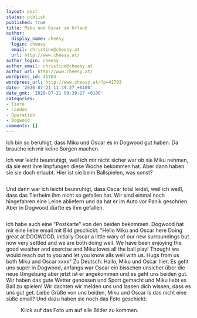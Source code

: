 ```yaml
---
layout: post
status: publish
published: true
title: Miku und Oscar im Urlaub
author:
  display_name: cheesy
  login: cheesy
  email: christine@cheesy.at
  url: http://www.cheesy.at/
author_login: cheesy
author_email: christine@cheesy.at
author_url: http://www.cheesy.at/
wordpress_id: 41703
wordpress_url: http://www.cheesy.at/?p=41703
date: '2020-07-21 11:39:27 +0100'
date_gmt: '2020-07-21 09:39:27 +0100'
categories:
- Tiere
- London
- Operation
- Dogwood
comments: []
---
```

<!-- wp:paragraph -->
Ich bin so beruhigt, dass Miku und Oscar es in Dogwood gut haben. Da brauche ich mir keine Sorgen machen.
<!-- /wp:paragraph -->
<!-- wp:paragraph -->
Ich war leicht beunruhigt, weil ich mir nicht sicher war ob sie Miku nehmen, da sie erst ihre Impfungen diese Woche bekommen hat. Aber dann haben sie sie doch erlaubt. Hier ist sie beim Ballspielen, was sonst?
<!-- /wp:paragraph -->
<!-- wp:image {"id":41695} -->
<figure class="wp-block-image"><img src="{% link _fotos/leben-in-belfast/2020-2/miku-und-oscar-im-urlaub/Miku-und-Oscar-2.jpg %}" alt="" class="wp-image-41695"></figure>
<!-- /wp:image -->
<!-- wp:paragraph -->
Und dann war ich leicht beunruhigt, dass Oscar total leidet, weil ich weiß, dass das Tierheim ihm nicht so gefallen hat. Wir sind einmal noch hingefahren eine Leine abliefern und da hat er im Auto vor Panik geschrien. Aber in Dogwood dürfte es ihm gefallen.
<!-- /wp:paragraph -->
<!-- wp:image {"id":41699} -->
<figure class="wp-block-image"><img src="{% link _fotos/leben-in-belfast/2020-2/miku-und-oscar-im-urlaub/Miku-und-Oscar-6.jpg %}" alt="" class="wp-image-41699"></figure>
<!-- /wp:image -->
<!-- wp:paragraph -->
Ich habe auch eine "Postkarte" von den beiden bekommen. Dogwood hat mir eine liebe email mit Bild geschickt:
<!-- /wp:paragraph -->
<!-- wp:paragraph -->
"Hello Miku and Oscar here
<!-- /wp:paragraph -->
<!-- wp:paragraph -->
Doing great at DOGWOOD, initially Oscar a little wary of our new surroundings but now very settled and we are both doing well. We have been enjoying the good weather and exercise and Miku loves all the ball play! Thought we would reach out to you and let you know alls well with us.
<!-- /wp:paragraph -->
<!-- wp:paragraph -->
Hugs from us both
<!-- /wp:paragraph -->
<!-- wp:paragraph -->
Miku and Oscar
<!-- /wp:paragraph -->
<!-- wp:paragraph -->
xxxx"
<!-- /wp:paragraph -->
<!-- wp:paragraph -->
Zu Deutsch:
<!-- /wp:paragraph -->
<!-- wp:paragraph -->
Hallo, Miku und Oscar hier,
<!-- /wp:paragraph -->
<!-- wp:paragraph -->
Es geht uns super in Dogwood, anfangs war Oscar ein bisschen unsicher über die neue Umgebung aber jetzt ist er angekommen und es geht uns beiden gut. Wir haben das gute Wetter genossen und Sport gemacht und Miku liebt es Ball zu spielen! Wir dachten wir melden uns und lassen dich wissen, dass es uns gut get.
<!-- /wp:paragraph -->
<!-- wp:paragraph -->
Liebe Grüße von uns beiden,
<!-- /wp:paragraph -->
<!-- wp:paragraph -->
Miku und Oscar
<!-- /wp:paragraph -->
<!-- wp:paragraph -->
Is das nicht eine süße email? Und dazu haben sie noch das Foto geschickt:
<!-- /wp:paragraph -->
<!-- wp:image {"id":41696,"linkDestination":"custom"} -->
<figure class="wp-block-image"><a href="http://www.cheesy.at/fotos/leben-in-belfast/2020-2/miku-und-oscar-im-urlaub/"><img src="{% link _fotos/leben-in-belfast/2020-2/miku-und-oscar-im-urlaub/Miku-und-Oscar-3.jpg %}" alt="" class="wp-image-41696"></a><br>
<figcaption>Klick auf das Foto um auf alle Bilder zu kommen.</figcaption>
</figure>
<!-- /wp:image -->
